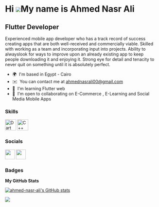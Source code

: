 Hi ![](https://user-images.githubusercontent.com/18350557/176309783-0785949b-9127-417c-8b55-ab5a4333674e.gif)My name is Ahmed Nasr Ali
======================================================================================================================================

Flutter Developer
-----------------

Experienced mobile app developer who has a track record of success creating apps that are both well-received and commercially viable. Skilled with working as a team and incorporating input into projects. Ability to alwayslook for ways to improve upon an already existing app to keep people downloading it and enjoying it. Strong eye for detail and tenacity to never quit on something until it is absolutely perfect.

* 🌍  I'm based in Egypt - Cairo
* ✉️  You can contact me at [ahmednasrali00@gmail.com](mailto:ahmednasrali00@gmail.com)
* 🧠  I'm learning Flutter web
* 🤝  I'm open to collaborating on E-Commerce , E-Learning and Social Media Mobile Apps

### Skills


<p align="left">
<a href="https://dart.dev/" target="_blank" rel="noreferrer"><img src="https://raw.githubusercontent.com/danielcranney/readme-generator/main/public/icons/skills/dart-colored.svg" width="36" height="36" alt="Dart" /></a>
<a href="https://docs.microsoft.com/en-us/cpp/?view=msvc-170" target="_blank" rel="noreferrer"><img src="https://raw.githubusercontent.com/danielcranney/readme-generator/main/public/icons/skills/cplusplus-colored.svg" width="36" height="36" alt="C++" /></a>
</p>


### Socials

<p align="left"> <a href="https://www.github.com/ahmed-nasr-ali" target="_blank" rel="noreferrer"><img src="https://raw.githubusercontent.com/danielcranney/readme-generator/main/public/icons/socials/github-dark.svg" width="32" height="32" /></a> <a href="https://www.linkedin.com/in/ahmed-nasr-ali" target="_blank" rel="noreferrer"><img src="https://raw.githubusercontent.com/danielcranney/readme-generator/main/public/icons/socials/linkedin.svg" width="32" height="32" /></a></p>

### Badges

<b>My GitHub Stats</b>

<a href="http://www.github.com/ahmed-nasr-ali"><img src="https://github-readme-stats.vercel.app/api?username=ahmed-nasr-ali&show_icons=true&hide=stars,issues,contribs&title_color=0891b2&text_color=ffffff&icon_color=0891b2&bg_color=1c1917&hide_border=true&show_icons=true" alt="ahmed-nasr-ali's GitHub stats" /></a>

<a href="http://www.github.com/ahmed-nasr-ali"><img src="https://github-readme-streak-stats.herokuapp.com/?user=ahmed-nasr-ali&stroke=ffffff&background=1c1917&ring=0891b2&fire=0891b2&currStreakNum=ffffff&currStreakLabel=0891b2&sideNums=ffffff&sideLabels=ffffff&dates=ffffff&hide_border=true" /></a>
